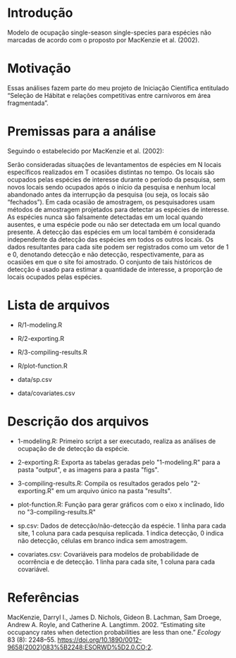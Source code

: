Introdução
==========

Modelo de ocupação single-season single-species para espécies não
marcadas de acordo com o proposto por MacKenzie et al. (2002).

Motivação
=========

Essas análises fazem parte do meu projeto de Iniciação Científica
entitulado “Seleção de Hábitat e relações competitivas entre carnívoros
em área fragmentada”.

Premissas para a análise
========================

Seguindo o estabelecido por MacKenzie et al. (2002):

Serão consideradas situações de levantamentos de espécies em N locais
específicos realizados em T ocasiões distintas no tempo. Os locais são
ocupados pelas espécies de interesse durante o período da pesquisa, sem
novos locais sendo ocupados após o início da pesquisa e nenhum local
abandonado antes da interrupção da pesquisa (ou seja, os locais são
“fechados”). Em cada ocasião de amostragem, os pesquisadores usam
métodos de amostragem projetados para detectar as espécies de interesse.
As espécies nunca são falsamente detectadas em um local quando ausentes,
e uma espécie pode ou não ser detectada em um local quando presente. A
detecção das espécies em um local também é considerada independente da
detecção das espécies em todos os outros locais. Os dados resultantes
para cada site podem ser registrados como um vetor de 1 e 0, denotando
detecção e não detecção, respectivamente, para as ocasiões em que o site
foi amostrado. O conjunto de tais históricos de detecção é usado para
estimar a quantidade de interesse, a proporção de locais ocupados pelas
espécies.

Lista de arquivos
======

* R/1-modeling.R

* R/2-exporting.R

* R/3-compiling-results.R

* R/plot-function.R

* data/sp.csv

* data/covariates.csv


Descrição dos arquivos
=======

* 1-modeling.R: Primeiro script a ser executado, realiza as análises de ocupação de de detecção da espécie. 

* 2-exporting.R: Exporta as tabelas geradas pelo "1-modeling.R" para a pasta "output", e as imagens para a pasta "figs".

* 3-compiling-results.R: Compila os resultados gerados pelo "2-exporting.R" em um arquivo único na pasta "results".

* plot-function.R: Função para gerar gráficos com o eixo x inclinado, lido no "3-compiling-results.R"

* sp.csv: Dados de detecção/não-detecção da espécie. 1 linha para cada site, 1 coluna para cada pesquisa replicada. 1 indica detecção, 0 indica não detecção, células em branco indica sem amostragem.

* covariates.csv: Covariáveis para modelos de probabilidade de ocorrência e de detecção. 1 linha para cada site, 1 coluna para cada covariável.



Referências
===========

MacKenzie, Darryl I., James D. Nichols, Gideon B. Lachman, Sam Droege,
Andrew A. Royle, and Catherine A. Langtimm. 2002. “Estimating site
occupancy rates when detection probabilities are less than one.”
*Ecology* 83 (8): 2248–55.
<https://doi.org/10.1890/0012-9658(2002)083%5B2248:ESORWD%5D2.0.CO;2>.
